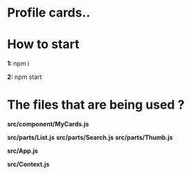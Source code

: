 # Profile cards..

# How to start
<b>1: </b>npm i 

<b>2: </b>npm start 


# The files that are being used ?
<b>src/component/MyCards.js</b>

<b>src/parts/List.js</b>
<b>src/parts/Search.js</b>
<b>src/parts/Thumb.js</b>

<b>src/App.js</b>

<b>src/Context.js</b>